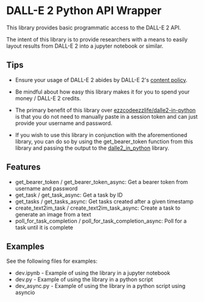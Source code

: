 # DALL-E 2 Python API Wrapper

This library provides basic programmatic access to the DALL-E 2 API.

The intent of this library is to provide researchers with a means to easily layout
results from DALL-E 2 into a jupyter notebook or similar.

## Tips

- Ensure your usage of DALL-E 2 abides by DALL-E 2's [content policy][1].

- Be mindful about how easy this library makes it for you to spend your money / DALL-E 2 credits.

- The primary benefit of this library over [ezzcodeezzlife/dalle2-in-python][2]
is that you do not need to manually paste in a session token and can just provide your username and password.

- If you wish to use this library in conjunction with the aforementioned library, you can do so by using the
get_bearer_token function from this library and passing the output to the [dalle2_in_python][2] library.

## Features

- get_bearer_token / get_bearer_token_async: Get a bearer token from username and password
- get_task / get_task_async: Get a task by ID
- get_tasks / get_tasks_async: Get tasks created after a given timestamp
- create_text2im_task / create_text2im_task_async: Create a task to generate an image from a text
- poll_for_task_completion / poll_for_task_completion_async: Poll for a task until it is complete

## Examples

See the following files for examples:
- dev.ipynb - Example of using the library in a jupyter notebook
- dev.py - Example of using the library in a python script
- dev_async.py - Example of using the library in a python script using asyncio

[1]: https://labs.openai.com/policies/content-policy
[2]: https://github.com/ezzcodeezzlife/dalle2-in-python
